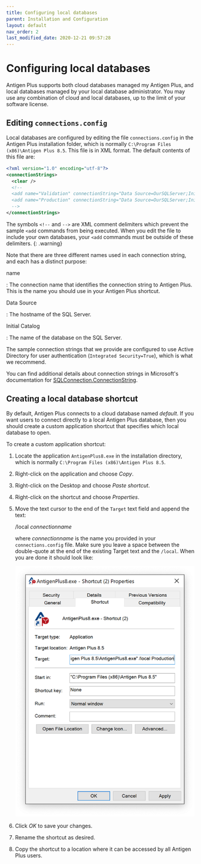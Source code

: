 ```yaml
---
title: Configuring local databases
parent: Installation and Configuration
layout: default
nav_order: 2
last_modified_date: 2020-12-21 09:57:28
---
```


# Configuring local databases

Antigen Plus supports both cloud databases managed my Antigen Plus, and local
databases managed by your local database administrator. You may use any
combination of cloud and local databases, up to the limit of your software
license.

## Editing `connections.config`

Local databases are configured by editing the file `connections.config` in the
Antigen Plus installation folder, which is normally
`C:\Program Files (x86)\Antigen Plus 8.5`. This file is in XML format. The
default contents of this file are:

```xml
<?xml version="1.0" encoding="utf-8"?>
<connectionStrings>
  <clear />
  <!--
  <add name="Validation" connectionString="Data Source=OurSQLServer;Initial Catalog=AntigenPlusValidation;Integrated Security=True;Connect Timeout=30" providerName="System.Data.SqlClient" />
  <add name="Production" connectionString="Data Source=OurSQLServer;Initial Catalog=AntigenPlusProduction;Integrated Security=True;Connect Timeout=30" providerName="System.Data.SqlClient" />
  -->
</connectionStrings>
```

The symbols `<!--` and `-->` are XML comment delimiters which prevent
the sample `<add` commands from being executed. When you edit the file to
include your own databases, your `<add` commands must be outside of these
delimiters.
{: .warning}

Note that there are three different names used in each connection string,
and each has a distinct purpose:

name

: The connection name that identifies the connection string to
Antigen Plus. This is the name you should use in your Antigen Plus shortcut.

Data Source

: The hostname of the SQL Server.

Initial Catalog

: The name of the database on the SQL Server.

The sample connection strings that we provide are configured to use Active
Directory for user authentication (`Integrated Security=True`), which is
what we recommend.

You can find additional details about connection strings in Microsoft's
documentation for
[SQLConnection.ConnectionString](https://docs.microsoft.com/en-us/dotnet/api/system.data.sqlclient.sqlconnection.connectionstring?view=dotnet-plat-ext-5.0).

## Creating a local database shortcut

By default, Antigen Plus connects to a cloud database named _default_.
If you want users to connect directly to a local Antigen Plus database,
then you should create a custom application shortcut that specifies which
local database to open.

To create a custom application shortcut:

1. Locate the application `AntigenPlus8.exe` in the installation
directory, which is normally `C:\Program Files (x86)\Antigen Plus 8.5`.

2. Right-click on the application and choose _Copy_.

3. Right-click on the Desktop and choose _Paste shortcut_.

4. Right-click on the shortcut and choose _Properties_.

5. Move the text cursor to the end of the `Target` text field and append the text:

   /local _connectionname_

   where _connectionname_ is the name you provided in your `connections.config` file.
   Make sure you leave a space between the double-quote at the end of the existing
   Target text and the `/local`. When you are done it should look like:

   ![Shortcut properties](images/local-database-shortcut.png)

6. Click _OK_ to save your changes.

7. Rename the shortcut as desired.

8. Copy the shortcut to a location where it can be accessed by all Antigen Plus users.
